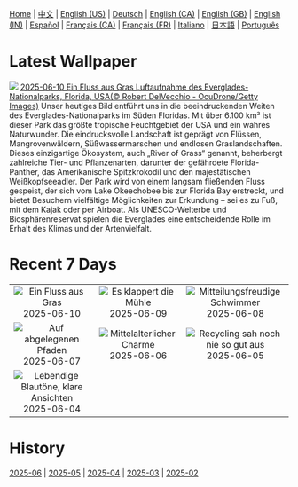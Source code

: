 [Home](../README.md) | [中文](zh-CN.md) | [English (US)](en-US.md) | [Deutsch](de-DE.md) | [English (CA)](en-CA.md) | [English (GB)](en-GB.md) | [English (IN)](en-IN.md) | [Español](es-ES.md) | [Français (CA)](fr-CA.md) | [Français (FR)](fr-FR.md) | [Italiano](it-IT.md) | [日本語](ja-JP.md) | [Português](pt-BR.md)

# Latest Wallpaper
![](https://www.bing.com/th?id=OHR.AerialEverglades_DE-DE7864298334_UHD.jpg)
[2025-06-10 Ein Fluss aus Gras Luftaufnahme des Everglades-Nationalparks, Florida, USA(© Robert DelVecchio - OcuDrone/Getty Images)](https://www.bing.com/th?id=OHR.AerialEverglades_DE-DE7864298334_UHD.jpg)
Unser heutiges Bild entführt uns in die beeindruckenden Weiten des Everglades-Nationalparks im Süden Floridas. Mit über 6.100 km² ist dieser Park das größte tropische Feuchtgebiet der USA und ein wahres Naturwunder. Die eindrucksvolle Landschaft ist geprägt von Flüssen, Mangrovenwäldern, Süßwassermarschen und endlosen Graslandschaften. Dieses einzigartige Ökosystem, auch „River of Grass“ genannt, beherbergt zahlreiche Tier- und Pflanzenarten, darunter der gefährdete Florida-Panther, das Amerikanische Spitzkrokodil und den majestätischen Weißkopfseeadler. Der Park wird von einem langsam fließenden Fluss gespeist, der sich vom Lake Okeechobee bis zur Florida Bay erstreckt, und bietet Besuchern vielfältige Möglichkeiten zur Erkundung – sei es zu Fuß, mit dem Kajak oder per Airboat. Als UNESCO-Welterbe und Biosphärenreservat spielen die Everglades eine entscheidende Rolle im Erhalt des Klimas und der Artenvielfalt.

# Recent 7 Days
|  |  |  |
|:---:|:---:|:---:|
| ![](https://www.bing.com/th?id=OHR.AerialEverglades_DE-DE7864298334_400x240.jpg "Ein Fluss aus Gras") 2025-06-10 | ![](https://www.bing.com/th?id=OHR.MillDetmold_DE-DE6095177325_400x240.jpg "Es klappert die Mühle") 2025-06-09 | ![](https://www.bing.com/th?id=OHR.StellarSeaLions_DE-DE0269577220_400x240.jpg "Mitteilungsfreudige Schwimmer") 2025-06-08 |
| ![](https://www.bing.com/th?id=OHR.PacificCrestTrail_DE-DE7215406983_400x240.jpg "Auf abgelegenen Pfaden") 2025-06-07 | ![](https://www.bing.com/th?id=OHR.DubrovnikTwilight_DE-DE7732789552_400x240.jpg "Mittelalterlicher Charme") 2025-06-06 | ![](https://www.bing.com/th?id=OHR.OlivaresMural_DE-DE8057580667_400x240.jpg "Recycling sah noch nie so gut aus") 2025-06-05 |
| ![](https://www.bing.com/th?id=OHR.CalaLuna_DE-DE8318114983_400x240.jpg "Lebendige Blautöne, klare Ansichten") 2025-06-04 |  |  |

# History
[2025-06](../archives/wallpaper/de-DE/w_2025_06.md) | [2025-05](../archives/wallpaper/de-DE/w_2025_05.md) | [2025-04](../archives/wallpaper/de-DE/w_2025_04.md) | [2025-03](../archives/wallpaper/de-DE/w_2025_03.md) | [2025-02](../archives/wallpaper/de-DE/w_2025_02.md)
